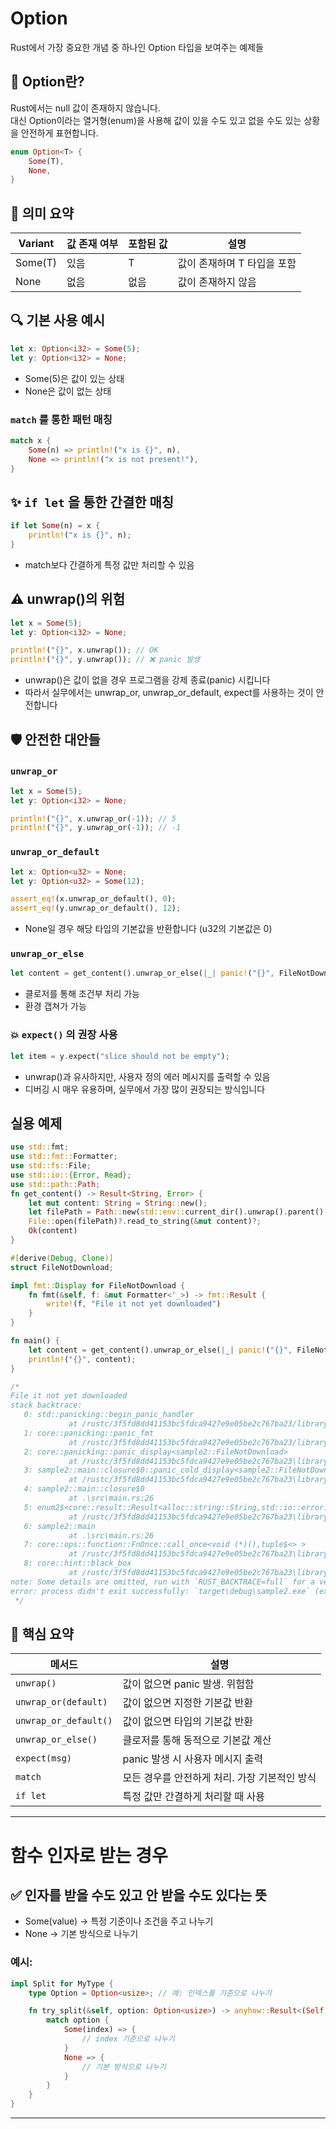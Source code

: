 # Option
Rust에서 가장 중요한 개념 중 하나인 Option<T> 타입을 보여주는 예제들

## 🧠 Option<T>란?
Rust에서는 null 값이 존재하지 않습니다.  
대신 Option<T>이라는 열거형(enum)을 사용해 값이 있을 수도 있고 없을 수도 있는 상황을 안전하게 표현합니다.
```rust
enum Option<T> {
    Some(T),
    None,
}
```

## 📌 의미 요약
| Variant   | 값 존재 여부 | 포함된 값 | 설명                     |
|-----------|--------------|------------|--------------------------|
| Some(T)   | 있음         | T          | 값이 존재하며 T 타입을 포함 |
| None      | 없음         | 없음       | 값이 존재하지 않음         |


## 🔍 기본 사용 예시
```rust
let x: Option<i32> = Some(5);
let y: Option<i32> = None;
```
- Some(5)은 값이 있는 상태
- None은 값이 없는 상태
  
### `match` 를 통한 패턴 매칭
```rust
match x {
    Some(n) => println!("x is {}", n),
    None => println!("x is not present!"),
}
```

## ✨ `if let` 을 통한 간결한 매칭
```rust
if let Some(n) = x {
    println!("x is {}", n);
}
```
- match보다 간결하게 특정 값만 처리할 수 있음

## ⚠️ unwrap()의 위험
```rust
let x = Some(5);
let y: Option<i32> = None;

println!("{}", x.unwrap()); // OK
println!("{}", y.unwrap()); // ❌ panic 발생
```

- unwrap()은 값이 없을 경우 프로그램을 강제 종료(panic) 시킵니다
- 따라서 실무에서는 unwrap_or, unwrap_or_default, expect를 사용하는 것이 안전합니다

## 🛡️ 안전한 대안들

### `unwrap_or`
```rust
let x = Some(5);
let y: Option<i32> = None;

println!("{}", x.unwrap_or(-1)); // 5
println!("{}", y.unwrap_or(-1)); // -1
```

### `unwrap_or_default`
```rust
let x: Option<u32> = None;
let y: Option<u32> = Some(12);

assert_eq!(x.unwrap_or_default(), 0);
assert_eq!(y.unwrap_or_default(), 12);
```
- None일 경우 해당 타입의 기본값을 반환합니다 (u32의 기본값은 0)

### `unwrap_or_else`
```rust
let content = get_content().unwrap_or_else(|_| panic!("{}", FileNotDownload));
```

- 클로저를 통해 조건부 처리 가능
- 환경 갭쳐가 가능

### 💥 `expect()` 의 권장 사용
```rust
let item = y.expect("slice should not be empty");
```
- unwrap()과 유사하지만, 사용자 정의 에러 메시지를 출력할 수 있음
- 디버깅 시 매우 유용하며, 실무에서 가장 많이 권장되는 방식입니다

## 실용 예제
```rust
use std::fmt;
use std::fmt::Formatter;
use std::fs::File;
use std::io::{Error, Read};
use std::path::Path;
fn get_content() -> Result<String, Error> {
    let mut content: String = String::new();
    let filePath = Path::new(std::env::current_dir().unwrap().parent().unwrap()).join("test.txt");
    File::open(filePath)?.read_to_string(&mut content)?;
    Ok(content)
}

#[derive(Debug, Clone)]
struct FileNotDownload;

impl fmt::Display for FileNotDownload {
    fn fmt(&self, f: &mut Formatter<'_>) -> fmt::Result {
        write!(f, "File it not yet downloaded")
    }
}

fn main() {
    let content = get_content().unwrap_or_else(|_| panic!("{}", FileNotDownload));
    println!("{}", content);
}

/*
File it not yet downloaded
stack backtrace:
   0: std::panicking::begin_panic_handler
             at /rustc/3f5fd8dd41153bc5fdca9427e9e05be2c767ba23/library\std\src\panicking.rs:652
   1: core::panicking::panic_fmt
             at /rustc/3f5fd8dd41153bc5fdca9427e9e05be2c767ba23/library\core\src\panicking.rs:72
   2: core::panicking::panic_display<sample2::FileNotDownload>
             at /rustc/3f5fd8dd41153bc5fdca9427e9e05be2c767ba23\library\core\src\panicking.rs:262
   3: sample2::main::closure$0::panic_cold_display<sample2::FileNotDownload>
             at /rustc/3f5fd8dd41153bc5fdca9427e9e05be2c767ba23\library\core\src\panic.rs:99
   4: sample2::main::closure$0
             at .\src\main.rs:26
   5: enum2$<core::result::Result<alloc::string::String,std::io::error::Error> >::unwrap_or_else<alloc::string::String,std::io::error::Error,sample2::main::closure_env$0>
             at /rustc/3f5fd8dd41153bc5fdca9427e9e05be2c767ba23\library\core\src\result.rs:1456
   6: sample2::main
             at .\src\main.rs:26
   7: core::ops::function::FnOnce::call_once<void (*)(),tuple$<> >
             at /rustc/3f5fd8dd41153bc5fdca9427e9e05be2c767ba23\library\core\src\ops\function.rs:250
   8: core::hint::black_box
             at /rustc/3f5fd8dd41153bc5fdca9427e9e05be2c767ba23\library\core\src\hint.rs:338
note: Some details are omitted, run with `RUST_BACKTRACE=full` for a verbose backtrace.
error: process didn't exit successfully: `target\debug\sample2.exe` (exit code: 101)
 */
```

## 🧠 핵심 요약
| 메서드               | 설명                                                                 |
|----------------------|----------------------------------------------------------------------|
| `unwrap()`           | 값이 없으면 panic 발생. 위험함                                       |
| `unwrap_or(default)` | 값이 없으면 지정한 기본값 반환                                       |
| `unwrap_or_default()`| 값이 없으면 타입의 기본값 반환                                       |
| `unwrap_or_else()`   | 클로저를 통해 동적으로 기본값 계산                                   |
| `expect(msg)`        | panic 발생 시 사용자 메시지 출력                                     |
| `match`              | 모든 경우를 안전하게 처리. 가장 기본적인 방식                        |
| `if let`             | 특정 값만 간결하게 처리할 때 사용                                     |

---

# 함수 인자로 받는 경우

## ✅ 인자를 받을 수도 있고 안 받을 수도 있다는 뜻
- Some(value) → 특정 기준이나 조건을 주고 나누기
- None → 기본 방식으로 나누기
### 예시:
```rust
impl Split for MyType {
    type Option = Option<usize>; // 예: 인덱스를 기준으로 나누기

    fn try_split(&self, option: Option<usize>) -> anyhow::Result<(Self, Self)> {
        match option {
            Some(index) => {
                // index 기준으로 나누기
            }
            None => {
                // 기본 방식으로 나누기
            }
        }
    }
}
```

---

